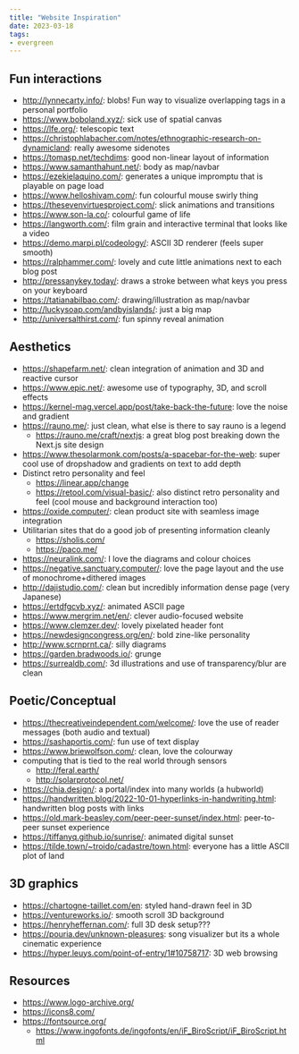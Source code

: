 ```yaml
---
title: "Website Inspiration"
date: 2023-03-18
tags:
- evergreen
---
```


## Fun interactions
- http://lynnecarty.info/: blobs! Fun way to visualize overlapping tags in a personal portfolio
- https://www.boboland.xyz/: sick use of spatial canvas
- https://lfe.org/: telescopic text
- https://christophlabacher.com/notes/ethnographic-research-on-dynamicland: really awesome sidenotes
- https://tomasp.net/techdims: good non-linear layout of information
- https://www.samanthahunt.net/: body as map/navbar
- https://ezekielaquino.com/: generates a unique impromptu that is playable on page load 
- https://www.helloshivam.com/: fun colourful mouse swirly thing
- https://thesevenvirtuesproject.com/: slick animations and transitions
- https://www.son-la.co/: colourful game of life
- https://langworth.com/: film grain and interactive terminal that looks like a video
- https://demo.marpi.pl/codeology/: ASCII 3D renderer (feels super smooth)
- https://ralphammer.com/: lovely and cute little animations next to each blog post
- http://pressanykey.today/: draws a stroke between what keys you press on your keyboard
- https://tatianabilbao.com/: drawing/illustration as map/navbar
- http://luckysoap.com/andbyislands/: just a big map
- http://universalthirst.com/: fun spinny reveal animation

## Aesthetics
- https://shapefarm.net/: clean integration of animation and 3D and reactive cursor
- https://www.epic.net/: awesome use of typography, 3D, and scroll effects
- https://kernel-mag.vercel.app/post/take-back-the-future: love the noise and gradient
- https://rauno.me/: just clean, what else is there to say rauno is a legend
	- https://rauno.me/craft/nextjs: a great blog post breaking down the Next.js site design
- https://www.thesolarmonk.com/posts/a-spacebar-for-the-web: super cool use of dropshadow and gradients on text to add depth
- Distinct retro personality and feel
	- https://linear.app/change
	- https://retool.com/visual-basic/: also distinct retro personality and feel (cool mouse and background interaction too)
- https://oxide.computer/: clean product site with seamless image integration
- Utilitarian sites that do a good job of presenting information cleanly
	- https://sholis.com/
	- https://paco.me/
- https://neuralink.com/: I love the diagrams and colour choices
- https://negative.sanctuary.computer/: love the page layout and the use of monochrome+dithered images
- http://dajistudio.com/: clean but incredibly information dense page (very Japanese)
- https://ertdfgcvb.xyz/: animated ASCII page
- https://www.mergrim.net/en/: clever audio-focused website
- https://www.clemzer.dev/: lovely pixelated header font
- https://newdesigncongress.org/en/: bold zine-like personality
- http://www.scrnprnt.ca/: silly diagrams
- https://garden.bradwoods.io/: grunge
- https://surrealdb.com/: 3d illustrations and use of transparency/blur are clean

## Poetic/Conceptual
- https://thecreativeindependent.com/welcome/: love the use of reader messages (both audio and textual)
- https://sashaportis.com/: fun use of text display
- https://www.briewolfson.com/: clean, love the colourway
- computing that is tied to the real world through sensors
	- http://feral.earth/
	- http://solarprotocol.net/
- https://chia.design/: a portal/index into many worlds (a hubworld)
- https://handwritten.blog/2022-10-01-hyperlinks-in-handwriting.html: handwritten blog posts with links
- https://old.mark-beasley.com/peer-peer-sunset/index.html: peer-to-peer sunset experience
- https://tiffanyq.github.io/sunrise/: animated digital sunset
- https://tilde.town/~troido/cadastre/town.html: everyone has a little ASCII plot of land

## 3D graphics
- https://chartogne-taillet.com/en: styled hand-drawn feel in 3D
- https://ventureworks.io/: smooth scroll 3D background
- https://henryheffernan.com/: full 3D desk setup???
- https://pouria.dev/unknown-pleasures: song visualizer but its a whole cinematic experience
- https://hyper.leuys.com/point-of-entry/1#10758717: 3D web browsing


## Resources
- https://www.logo-archive.org/
- https://icons8.com/
- https://fontsource.org/
	- https://www.ingofonts.de/ingofonts/en/iF_BiroScript/iF_BiroScript.html